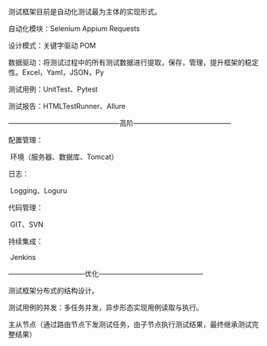 测试框架目前是自动化测试最为主体的实现形式。

自动化模块：Selenium Appium Requests

设计模式：关键字驱动 POM

数据驱动：将测试过程中的所有测试数据进行提取，保存，管理，提升框架的稳定性。Excel，Yaml，JSON，Py

测试用例：UnitTest、Pytest

测试报告：HTMLTestRunner、Allure

————————————————高阶——————————————

配置管理：

​	环境（服务器、数据库、Tomcat）

日志：

​	Logging、Loguru

代码管理：

​	GIT、SVN

持续集成：

​	Jenkins

———————————优化———————————————

测试框架分布式的结构设计。

测试用例的并发：多任务并发，异步形态实现用例读取与执行。

主从节点（通过路由节点下发测试任务，由子节点执行测试结果，最终继承测试完整结果）